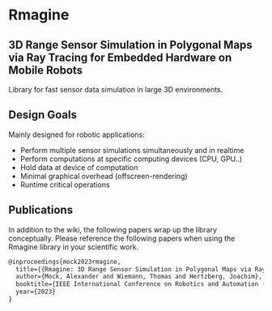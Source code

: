 # Rmagine
## 3D Range Sensor Simulation in Polygonal Maps via Ray Tracing for Embedded Hardware on Mobile Robots

Library for fast sensor data simulation in large 3D environments.

## Design Goals

Mainly designed for robotic applications:

- Perform multiple sensor simulations simultaneously and in realtime
- Perform computations at specific computing devices (CPU, GPU..)
- Hold data at device of computation
- Minimal graphical overhead (offscreen-rendering)
- Runtime critical operations

## Publications

In addition to the wiki, the following papers wrap up the library conceptually. Please reference the following papers when using the Rmagine library in your scientific work.


```latex
@inproceedings{mock2023rmagine,
  title={{Rmagine: 3D Range Sensor Simulation in Polygonal Maps via Ray Tracing for Embedded Hardware on Mobile Robots}}, 
  author={Mock, Alexander and Wiemann, Thomas and Hertzberg, Joachim},
  booktitle={IEEE International Conference on Robotics and Automation (ICRA)}, 
  year={2023}
}
```